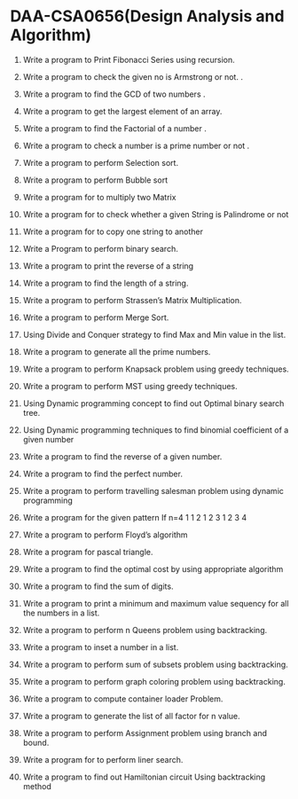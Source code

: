 # DAA-CSA0656(Design Analysis and Algorithm)
1. 	Write a program to Print Fibonacci Series using recursion. 
2.	Write a program to check the given no is Armstrong or not.  .
3.	Write a program to find the GCD of two numbers .
4.	Write a program to get the largest element of an array. 
5.	Write a program to find the Factorial of a number .
6.	Write a program to check a number is a prime number or not .
7.	Write a program to perform Selection sort.  
8.	Write a program to perform Bubble sort
9.	Write a program for to multiply two Matrix 
10. Write a program for to check whether a given String is Palindrome or  not
11.	Write a program for to copy one string to another 
12. Write a Program to perform binary search.
13.	Write a program to print the reverse of a string
14.	Write a program to find the length of a string.
15.	Write a program to perform Strassen’s Matrix Multiplication.
16.	Write a program to perform Merge Sort.
17.	Using Divide and Conquer strategy to find Max and Min value in the list.
18.	Write a program to generate all the prime numbers.
19.	Write a program to perform Knapsack problem using greedy techniques.
20.	Write a program to perform MST using greedy techniques.
21.	Using Dynamic programming concept to find out Optimal binary search tree.
22.	Using Dynamic programming techniques to find binomial coefficient of a given number
23.	Write a program to find the reverse of a given number.
24.	Write a program to find the perfect number.
25.	Write a program to perform travelling salesman problem using dynamic programming
26.	Write a program for the given pattern
If n=4
       1
    1 	  2
  1    2    3
1   2    3    4

28.	Write a program to perform Floyd’s algorithm
29.	Write a program for pascal triangle.
30.	Write a program to find the optimal cost by using appropriate algorithm
31.	Write a program to find the sum of digits.
32.	Write a program to print a minimum and maximum value sequency for all the numbers in a list.
33.	Write a program to perform n Queens problem using backtracking.
34.	Write a program to inset a number in a list.
34. Write a program to perform sum of subsets problem using backtracking.               
35. Write a program to perform graph coloring problem using backtracking.
36. Write a program to compute container loader Problem.
37. Write a program to generate the list of all factor for n value.
38. Write a program to perform Assignment problem using branch and bound.
39. Write a program for to perform liner search.
40. Write a program to find out Hamiltonian circuit Using backtracking method
